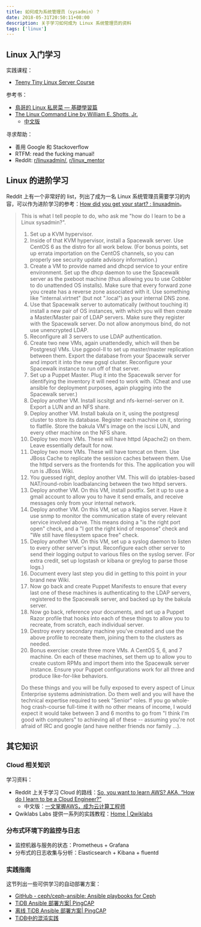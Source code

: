 ```yaml
---
title: 如何成为系统管理员（sysadmin）？
date: 2018-05-31T20:50:11+08:00
description: 关于学习如何成为 Linux 系统管理员的资料
tags: ['linux']
---
```


## Linux 入门学习

实践课程：

* [Teeny Tiny Linux Server Course](https://github.com/snori74/ebook1/blob/master/course.md)

参考书：

* [鳥哥的 Linux 私房菜 — 基礎學習篇](http://linux.vbird.org/linux_basic/)
* [The Linux Command Line by William E. Shotts, Jr.](http://linuxcommand.org/tlcl.php)
  * [中文版](http://billie66.github.io/TLCL/book/index.html)

寻求帮助：

* 善用 Google 和 Stackoverflow
* RTFM: read the fucking manual!
* Reddit: [r/linuxadmin/](https://www.reddit.com/r/linuxadmin/), [r/linux_mentor](https://www.reddit.com/r/linux_mentor/)

## Linux 的进阶学习

Reddit 上有一个非常好的 list，列出了成为一名 Linux 系统管理员需要学习的内容，可以作为进阶学习的参考：[How did you get your start? : linuxadmin](https://www.reddit.com/r/linuxadmin/comments/2s924h/how_did_you_get_your_start/cnnw1ma/)。

> This is what I tell people to do, who ask me "how do I learn to be a Linux sysadmin?".  
>
> 1) Set up a KVM hypervisor.  
> 2) Inside of that KVM hypervisor, install a Spacewalk server. Use CentOS 6 as the distro for all work below. (For bonus points, set up errata importation on the CentOS channels, so you can properly see security update advisory information.)  
> 3) Create a VM to provide named and dhcpd service to your entire environment. Set up the dhcp daemon to use the Spacewalk server as the pxeboot machine (thus allowing you to use Cobbler to do unattended OS installs). Make sure that every forward zone you create has a reverse zone associated with it. Use something like "internal.virtnet" (but not ".local") as your internal DNS zone.  
> 4) Use that Spacewalk server to automatically (without touching it) install a new pair of OS instances, with which you will then create a Master/Master pair of LDAP servers. Make sure they register with the Spacewalk server. Do not allow anonymous bind, do not use unencrypted LDAP.  
> 5) Reconfigure all 3 servers to use LDAP authentication.  
> 6) Create two new VMs, again unattendedly, which will then be Postgresql VMs. Use pgpool-II to set up master/master replication between them. Export the database from your Spacewalk server and import it into the new pgsql cluster. Reconfigure your Spacewalk instance to run off of that server.  
> 7) Set up a Puppet Master. Plug it into the Spacewalk server for identifying the inventory it will need to work with. (Cheat and use ansible for deployment purposes, again plugging into the Spacewalk server.)  
> 8) Deploy another VM. Install iscsitgt and nfs-kernel-server on it. Export a LUN and an NFS share.  
> 9) Deploy another VM. Install bakula on it, using the postgresql cluster to store its database. Register each machine on it, storing to flatfile. Store the bakula VM's image on the iscsi LUN, and every other machine on the NFS share.  
> 10) Deploy two more VMs. These will have httpd (Apache2) on them. Leave essentially default for now.  
> 11) Deploy two more VMs. These will have tomcat on them. Use JBoss Cache to replicate the session caches between them. Use the httpd servers as the frontends for this. The application you will run is JBoss Wiki.  
> 12) You guessed right, deploy another VM. This will do iptables-based NAT/round-robin loadbalancing between the two httpd servers.  
> 13) Deploy another VM. On this VM, install postfix. Set it up to use a gmail account to allow you to have it send emails, and receive messages only from your internal network.  
> 14) Deploy another VM. On this VM, set up a Nagios server. Have it use snmp to monitor the communication state of every relevant service involved above. This means doing a "is the right port open" check, and a "I got the right kind of response" check and "We still have filesystem space free" check.  
> 15) Deploy another VM. On this VM, set up a syslog daemon to listen to every other server's input. Reconfigure each other server to send their logging output to various files on the syslog server. (For extra credit, set up logstash or kibana or greylog to parse those logs.)  
> 16) Document every last step you did in getting to this point in your brand new Wiki.  
> 17) Now go back and create Puppet Manifests to ensure that every last one of these machines is authenticating to the LDAP servers, registered to the Spacewalk server, and backed up by the bakula server.  
> 18) Now go back, reference your documents, and set up a Puppet Razor profile that hooks into each of these things to allow you to recreate, from scratch, each individual server.  
> 19) Destroy every secondary machine you've created and use the above profile to recreate them, joining them to the clusters as needed.  
> 20) Bonus exercise: create three more VMs. A CentOS 5, 6, and 7 machine. On each of these machines, set them up to allow you to create custom RPMs and import them into the Spacewalk server instance. Ensure your Puppet configurations work for all three and produce like-for-like behaviors.  
>
> Do these things and you will be fully exposed to every aspect of Linux Enterprise systems administration. Do them well and you will have the technical expertise required to seek "Senior" roles. If you go whole-hog crash-course full-time it with no other means of income, I would expect it would take between 3 and 6 months to go from "I think I'm good with computers" to achieving all of these -- assuming you're not afraid of IRC and google (and have neither friends nor family ...).  

## 其它知识

### Cloud 相关知识

学习资料：

* Reddit 上关于学习 Cloud 的路线：[So, you want to learn AWS? AKA, “How do I learn to be a Cloud Engineer?”](https://www.reddit.com/r/sysadmin/comments/8inzn5/so_you_want_to_learn_aws_aka_how_do_i_learn_to_be/)
  * 中文版：[一文掌握AWS，成为云计算工程师](https://mp.weixin.qq.com/s/rD5_EGUv7fth5y6mCxzZ0Q)
* Qwiklabs Labs 提供一系列的实践教程：[Home | Qwiklabs](https://qwiklabs.com/?locale=en)

### 分布式环境下的监控与日志

* 监控机器与服务的状态：Prometheus + Grafana
* 分布式的日志收集与分析：Elasticsearch + Kibana + fluentd

### 实践指南

这节列出一些可供学习的自动部署方案：

* [GitHub - ceph/ceph-ansible: Ansible playbooks for Ceph](https://github.com/ceph/ceph-ansible)
* [TiDB Ansible 部署方案| PingCAP](https://pingcap.com/docs-cn/op-guide/ansible-deployment/)
* [离线 TiDB Ansible 部署方案| PingCAP](https://pingcap.com/docs-cn/op-guide/offline-ansible-deployment/)
* [TiDB中的混沌实践](https://mp.weixin.qq.com/s?__biz=MzIzNjUxMzk2NQ==&mid=2247489285&idx=1&sn=5431d872482793f07404b2428e70dc0d&chksm=e8d7e8c7dfa061d14dc3040e8e63a2b1fb0346b15518178e41ad9511151200e2a7a802958fba&scene=27#wechat_redirect)
